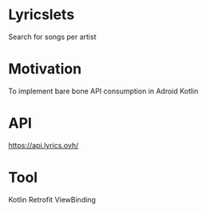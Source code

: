# Lyricslets
Search for songs per artist


# Motivation
To implement bare bone API consumption in Adroid Kotlin

# API
https://api.lyrics.ovh/

# Tool
Kotlin
Retrofit
ViewBinding
